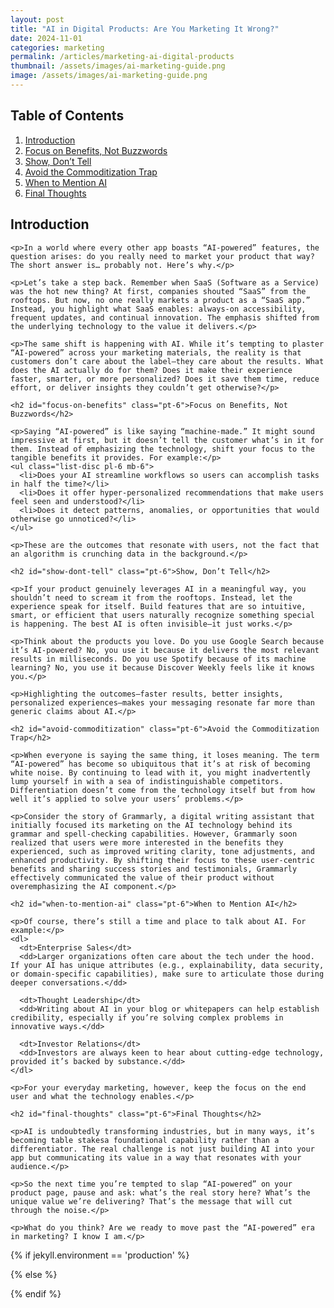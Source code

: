 ```yaml
---
layout: post
title: "AI in Digital Products: Are You Marketing It Wrong?"
date: 2024-11-01
categories: marketing
permalink: /articles/marketing-ai-digital-products
thumbnail: /assets/images/ai-marketing-guide.png
image: /assets/images/ai-marketing-guide.png
---
```


<div class="sm:grid sm:grid-cols-1 lg:grid-cols-[1fr,300px] gap-8">
  <div class="lg:order-2 fade-in-element lg:sticky lg:top-0 lg:self-start fade-in-element">
    <h2 class="mt-0 pt-6">Table of Contents</h2>
    <div class="toc-container">
      <ol class="list-decimal list-outside ml-6 text-xs space-y-2">
        <li><a href="#introduction" class="py-1 block">Introduction</a></li>
        <li><a href="#focus-on-benefits" class="py-1 block">Focus on Benefits, Not Buzzwords</a></li>
        <li><a href="#show-dont-tell" class="py-1 block">Show, Don’t Tell</a></li>
        <li><a href="#avoid-commoditization" class="py-1 block">Avoid the Commoditization Trap</a></li>
        <li><a href="#when-to-mention-ai" class="py-1 block">When to Mention AI</a></li>
        <li><a href="#final-thoughts" class="py-1 block">Final Thoughts</a></li>
      </ol>
    </div>
  </div>
  
  <div class="fade-in-element">
    <h2 id="introduction" class="mt-0 pt-6">Introduction</h2>

    <p>In a world where every other app boasts “AI-powered” features, the question arises: do you really need to market your product that way? The short answer is… probably not. Here’s why.</p>

    <p>Let’s take a step back. Remember when SaaS (Software as a Service) was the hot new thing? At first, companies shouted “SaaS” from the rooftops. But now, no one really markets a product as a “SaaS app.” Instead, you highlight what SaaS enables: always-on accessibility, frequent updates, and continual innovation. The emphasis shifted from the underlying technology to the value it delivers.</p>

    <p>The same shift is happening with AI. While it’s tempting to plaster “AI-powered” across your marketing materials, the reality is that customers don’t care about the label—they care about the results. What does the AI actually do for them? Does it make their experience faster, smarter, or more personalized? Does it save them time, reduce effort, or deliver insights they couldn’t get otherwise?</p>

    <h2 id="focus-on-benefits" class="pt-6">Focus on Benefits, Not Buzzwords</h2>

    <p>Saying “AI-powered” is like saying “machine-made.” It might sound impressive at first, but it doesn’t tell the customer what’s in it for them. Instead of emphasizing the technology, shift your focus to the tangible benefits it provides. For example:</p>
    <ul class="list-disc pl-6 mb-6">
      <li>Does your AI streamline workflows so users can accomplish tasks in half the time?</li>
      <li>Does it offer hyper-personalized recommendations that make users feel seen and understood?</li>
      <li>Does it detect patterns, anomalies, or opportunities that would otherwise go unnoticed?</li>
    </ul>

    <p>These are the outcomes that resonate with users, not the fact that an algorithm is crunching data in the background.</p>

    <h2 id="show-dont-tell" class="pt-6">Show, Don’t Tell</h2>

    <p>If your product genuinely leverages AI in a meaningful way, you shouldn’t need to scream it from the rooftops. Instead, let the experience speak for itself. Build features that are so intuitive, smart, or efficient that users naturally recognize something special is happening. The best AI is often invisible—it just works.</p>

    <p>Think about the products you love. Do you use Google Search because it’s AI-powered? No, you use it because it delivers the most relevant results in milliseconds. Do you use Spotify because of its machine learning? No, you use it because Discover Weekly feels like it knows you.</p>

    <p>Highlighting the outcomes—faster results, better insights, personalized experiences—makes your messaging resonate far more than generic claims about AI.</p>

    <h2 id="avoid-commoditization" class="pt-6">Avoid the Commoditization Trap</h2>

    <p>When everyone is saying the same thing, it loses meaning. The term “AI-powered” has become so ubiquitous that it’s at risk of becoming white noise. By continuing to lead with it, you might inadvertently lump yourself in with a sea of indistinguishable competitors. Differentiation doesn’t come from the technology itself but from how well it’s applied to solve your users’ problems.</p>

    <p>Consider the story of Grammarly, a digital writing assistant that initially focused its marketing on the AI technology behind its grammar and spell-checking capabilities. However, Grammarly soon realized that users were more interested in the benefits they experienced, such as improved writing clarity, tone adjustments, and enhanced productivity. By shifting their focus to these user-centric benefits and sharing success stories and testimonials, Grammarly effectively communicated the value of their product without overemphasizing the AI component.</p>

    <h2 id="when-to-mention-ai" class="pt-6">When to Mention AI</h2>

    <p>Of course, there’s still a time and place to talk about AI. For example:</p>
    <dl>
      <dt>Enterprise Sales</dt>
      <dd>Larger organizations often care about the tech under the hood. If your AI has unique attributes (e.g., explainability, data security, or domain-specific capabilities), make sure to articulate those during deeper conversations.</dd>

      <dt>Thought Leadership</dt>
      <dd>Writing about AI in your blog or whitepapers can help establish credibility, especially if you’re solving complex problems in innovative ways.</dd>

      <dt>Investor Relations</dt>
      <dd>Investors are always keen to hear about cutting-edge technology, provided it’s backed by substance.</dd>
    </dl>

    <p>For your everyday marketing, however, keep the focus on the end user and what the technology enables.</p>

    <h2 id="final-thoughts" class="pt-6">Final Thoughts</h2>

    <p>AI is undoubtedly transforming industries, but in many ways, it’s becoming table stakesa foundational capability rather than a differentiator. The real challenge is not just building AI into your app but communicating its value in a way that resonates with your audience.</p>

    <p>So the next time you’re tempted to slap “AI-powered” on your product page, pause and ask: what’s the real story here? What’s the unique value we’re delivering? That’s the message that will cut through the noise.</p>

    <p>What do you think? Are we ready to move past the “AI-powered” era in marketing? I know I am.</p>

  </div>
</div>

{% if jekyll.environment == 'production' %}

<script src="/assets/js/toc-toggle.min.js?v={{ site.version }}"></script>

{% else %}

<script src="/assets/js/toc-toggle.js?v={{ site.version }}"></script>

{% endif %}
